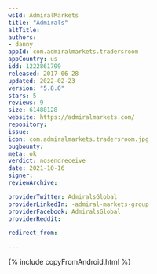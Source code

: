 ```yaml
---
wsId: AdmiralMarkets
title: "Admirals"
altTitle: 
authors:
- danny
appId: com.admiralmarkets.tradersroom
appCountry: us
idd: 1222861799
released: 2017-06-28
updated: 2022-02-23
version: "5.8.0"
stars: 5
reviews: 9
size: 61488128
website: https://admiralmarkets.com/
repository: 
issue: 
icon: com.admiralmarkets.tradersroom.jpg
bugbounty: 
meta: ok
verdict: nosendreceive
date: 2021-10-16
signer: 
reviewArchive:

providerTwitter: AdmiralsGlobal
providerLinkedIn: -admiral-markets-group
providerFacebook: AdmiralsGlobal
providerReddit: 

redirect_from:

---
```


{% include copyFromAndroid.html %}

